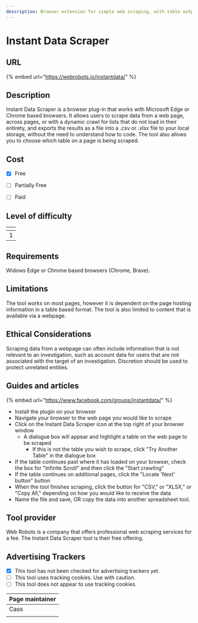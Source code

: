 ```yaml
---
description: Browser extension for simple web scraping, with table output
---
```


# Instant Data Scraper

## URL

{% embed url="https://webrobots.io/instantdata/" %}

## Description

Instant Data Scraper is a browser plug-in that works with Microsoft Edge or Chrome based browsers. It allows users to scrape data from a web page, across pages, or with a dynamic crawl for lists that do not load in their entirety, and exports the results as a file into a .csv or .xlsx file to your local storage, without the need to understand how to code. The tool also allows you to choose which table on a page is being scraped.

## Cost

* [x] Free
* [ ] Partially Free
* [ ] Paid



## Level of difficulty

<table><thead><tr><th data-type="rating" data-max="5"></th></tr></thead><tbody><tr><td>1</td></tr></tbody></table>

## Requirements

Widows Edge or Chrome based browsers (Chrome, Brave).

## Limitations

The tool works on most pages, however it is dependent on the page hosting information in a table based format. The tool is also limited to content that is available via a webpage.

## Ethical Considerations

Scraping data from a webpage can often include information that is not relevant to an investigation, such as account data for users that are not associated with the target of an investigation. Discretion should be used to protect unrelated entities.

## Guides and articles

{% embed url="https://www.facebook.com/groups/instantdata/" %}

* Install the plugin on your browser
* Navigate your browser to the web page you would like to scrape
* Click on the Instant Data Scraper icon at the top right of your browser window
  * A dialogue box will appear and highlight a table on the web page to be scraped
    * If this is not the table you wish to scrape, click "Try Another Table" in the dialogue box
* If the table continues past where it has loaded on your browser, check the box for  "Infinite Scroll" and then click the "Start crawling"
* If the table continues on additional pages, click the "Locate 'Next' button" button
* When the tool finishes scraping, click the button for  "CSV," or "XLSX," or "Copy All," depending on how you would like to receive the data
* Name the file and save, OR copy the data into another spreadsheet tool.

## Tool provider

Web Robots is a company that offers professional web scraping services for a fee. The Instant Data Scraper tool is their free offering.

## Advertising Trackers

* [x] This tool has not been checked for advertising trackers yet.
* [ ] This tool uses tracking cookies. Use with caution.
* [ ] This tool does not appear to use tracking cookies.

| Page maintainer |
| --------------- |
| Cass            |
|                 |
